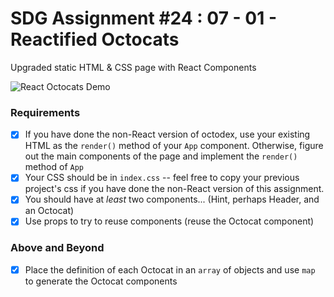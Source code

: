 # SDG Assignment #24 : 07 - 01 - Reactified Octocats

Upgraded static HTML & CSS page with React Components

![React Octocats Demo](https://github.com/codyb23/SDG-GIFS/blob/master/PhotoGallery.gif)

### Requirements
- [x] If you have done the non-React version of octodex, use your existing HTML as the `render()` method of your `App` component. Otherwise, figure out the main components of the page and implement the `render()` method of `App`
- [x] Your CSS should be in `index.css` -- feel free to copy your previous project's css if you have done the non-React version of this assignment.
- [x] You should have at _least_ two components... (Hint, perhaps Header, and an Octocat)
- [x] Use props to try to reuse components (reuse the Octocat component)

### Above and Beyond
- [x] Place the definition of each Octocat in an `array` of objects and use `map` to generate the Octocat components
